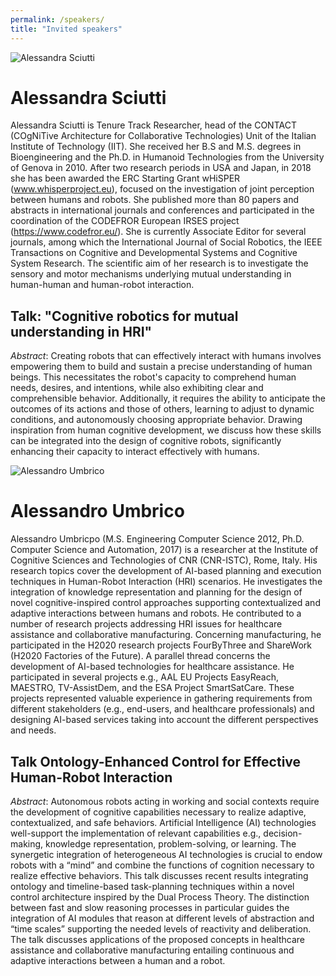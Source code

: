 ```yaml
---
permalink: /speakers/
title: "Invited speakers"
---
```


![Alessandra Sciutti](https://github.com/robontics/robontics.github.io/blob/main/AlessandraSciutti.jpg?raw=true)
# Alessandra Sciutti

Alessandra Sciutti is Tenure Track Researcher, head of the CONTACT (COgNiTive Architecture for Collaborative Technologies) Unit of the Italian Institute 
of Technology (IIT). She received her B.S and M.S. degrees in Bioengineering and the Ph.D. in Humanoid Technologies from the University of Genova in 2010. 
After two research periods in USA and Japan, in 2018 she has been awarded the ERC Starting Grant wHiSPER (www.whisperproject.eu), focused on the investigation 
of joint perception between humans and robots. She published more than 80 papers and abstracts in international journals and conferences and participated in 
the coordination of the CODEFROR European IRSES project (https://www.codefror.eu/). She is currently Associate Editor for several journals, among which the 
International Journal of Social Robotics, the IEEE Transactions on Cognitive and Developmental Systems and Cognitive System Research. The scientific aim of 
her research is to investigate the sensory and motor mechanisms underlying mutual understanding in human-human and human-robot interaction.

## Talk: "Cognitive robotics for mutual understanding in HRI"

*Abstract*: Creating robots that can effectively interact with humans involves empowering them to build and sustain a precise understanding of human beings. 
This necessitates the robot's capacity to comprehend human needs, desires, and intentions, while also exhibiting clear and comprehensible behavior. 
Additionally, it requires the ability to anticipate the outcomes of its actions and those of others, learning to adjust to dynamic conditions, and 
autonomously choosing appropriate behavior. Drawing inspiration from human cognitive development, we discuss how these skills can be integrated into the 
design of cognitive robots, significantly enhancing their capacity to interact effectively with humans.

![Alessandro Umbrico](https://github.com/robontics/robontics.github.io/blob/main/AlessandroUmbrico.jpg?raw=true)

# Alessandro Umbrico

Alessandro Umbricpo (M.S. Engineering Computer Science 2012, Ph.D. Computer Science and Automation, 2017) is a researcher at the Institute of Cognitive 
Sciences and Technologies of CNR (CNR-ISTC), Rome, Italy. His research topics cover the development of AI-based planning and execution techniques in 
Human-Robot Interaction (HRI) scenarios. He investigates the integration of knowledge representation and planning for the design of novel cognitive-inspired 
control approaches supporting contextualized and adaptive interactions between humans and robots. He contributed to a number of research projects 
addressing HRI issues for healthcare assistance and collaborative manufacturing. Concerning manufacturing, he participated in the H2020 research projects 
FourByThree and ShareWork (H2020 Factories of the Future). A parallel thread concerns the development of AI-based technologies for healthcare assistance. 
He participated in several projects e.g., AAL EU Projects EasyReach, MAESTRO, TV-AssistDem, and the ESA Project SmartSatCare. These projects represented 
valuable experience in gathering requirements from different stakeholders (e.g., end-users, and healthcare professionals) and designing AI-based services 
taking into account the different perspectives and needs.

## Talk Ontology-Enhanced Control for Effective Human-Robot Interaction

*Abstract*: Autonomous robots acting in working and social contexts require the development of cognitive capabilities necessary to realize adaptive, 
contextualized, and safe behaviors. Artificial Intelligence (AI) technologies well-support the implementation of relevant capabilities e.g., 
decision-making, knowledge representation, problem-solving, or learning. The synergetic integration of heterogeneous AI technologies is crucial to endow 
robots with a “mind” and combine the functions of cognition necessary to realize effective behaviors. This talk discusses recent results integrating 
ontology and timeline-based task-planning techniques within a novel control architecture inspired by the Dual Process Theory. The distinction between fast 
and slow reasoning processes in particular guides the integration of AI modules that reason at different levels of abstraction and “time scales” supporting 
the needed levels of reactivity and deliberation. The talk discusses applications of the proposed concepts in healthcare assistance and collaborative 
manufacturing entailing continuous and adaptive interactions between a human and a robot.

